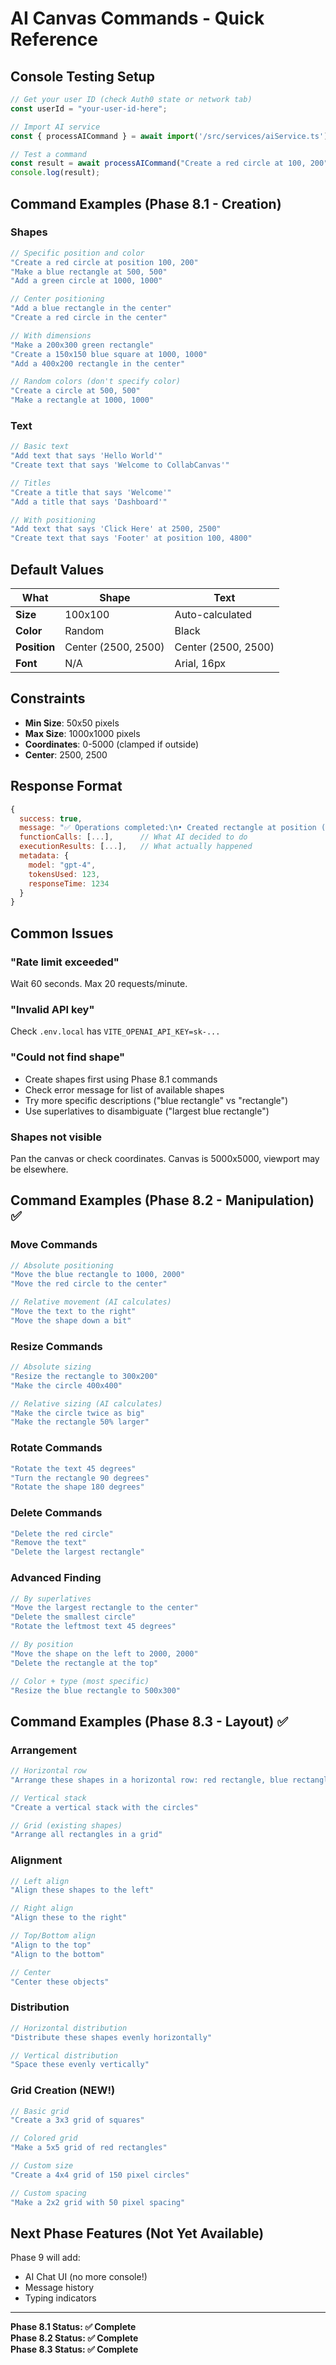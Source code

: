 # AI Canvas Commands - Quick Reference

## Console Testing Setup

```javascript
// Get your user ID (check Auth0 state or network tab)
const userId = "your-user-id-here";

// Import AI service
const { processAICommand } = await import('/src/services/aiService.ts');

// Test a command
const result = await processAICommand("Create a red circle at 100, 200", userId);
console.log(result);
```

## Command Examples (Phase 8.1 - Creation)

### Shapes
```javascript
// Specific position and color
"Create a red circle at position 100, 200"
"Make a blue rectangle at 500, 500"
"Add a green circle at 1000, 1000"

// Center positioning
"Add a blue rectangle in the center"
"Create a red circle in the center"

// With dimensions
"Make a 200x300 green rectangle"
"Create a 150x150 blue square at 1000, 1000"
"Add a 400x200 rectangle in the center"

// Random colors (don't specify color)
"Create a circle at 500, 500"
"Make a rectangle at 1000, 1000"
```

### Text
```javascript
// Basic text
"Add text that says 'Hello World'"
"Create text that says 'Welcome to CollabCanvas'"

// Titles
"Create a title that says 'Welcome'"
"Add a title that says 'Dashboard'"

// With positioning
"Add text that says 'Click Here' at 2500, 2500"
"Create text that says 'Footer' at position 100, 4800"
```

## Default Values

| What | Shape | Text |
|------|-------|------|
| **Size** | 100x100 | Auto-calculated |
| **Color** | Random | Black |
| **Position** | Center (2500, 2500) | Center (2500, 2500) |
| **Font** | N/A | Arial, 16px |

## Constraints

- **Min Size**: 50x50 pixels
- **Max Size**: 1000x1000 pixels
- **Coordinates**: 0-5000 (clamped if outside)
- **Center**: 2500, 2500

## Response Format

```javascript
{
  success: true,
  message: "✅ Operations completed:\n• Created rectangle at position (2500, 2500)",
  functionCalls: [...],      // What AI decided to do
  executionResults: [...],   // What actually happened
  metadata: {
    model: "gpt-4",
    tokensUsed: 123,
    responseTime: 1234
  }
}
```

## Common Issues

### "Rate limit exceeded"
Wait 60 seconds. Max 20 requests/minute.

### "Invalid API key"
Check `.env.local` has `VITE_OPENAI_API_KEY=sk-...`

### "Could not find shape"
- Create shapes first using Phase 8.1 commands
- Check error message for list of available shapes
- Try more specific descriptions ("blue rectangle" vs "rectangle")
- Use superlatives to disambiguate ("largest blue rectangle")

### Shapes not visible
Pan the canvas or check coordinates. Canvas is 5000x5000, viewport may be elsewhere.

## Command Examples (Phase 8.2 - Manipulation) ✅

### Move Commands
```javascript
// Absolute positioning
"Move the blue rectangle to 1000, 2000"
"Move the red circle to the center"

// Relative movement (AI calculates)
"Move the text to the right"
"Move the shape down a bit"
```

### Resize Commands
```javascript
// Absolute sizing
"Resize the rectangle to 300x200"
"Make the circle 400x400"

// Relative sizing (AI calculates)
"Make the circle twice as big"
"Make the rectangle 50% larger"
```

### Rotate Commands
```javascript
"Rotate the text 45 degrees"
"Turn the rectangle 90 degrees"
"Rotate the shape 180 degrees"
```

### Delete Commands
```javascript
"Delete the red circle"
"Remove the text"
"Delete the largest rectangle"
```

### Advanced Finding
```javascript
// By superlatives
"Move the largest rectangle to the center"
"Delete the smallest circle"
"Rotate the leftmost text 45 degrees"

// By position
"Move the shape on the left to 2000, 2000"
"Delete the rectangle at the top"

// Color + type (most specific)
"Resize the blue rectangle to 500x300"
```

## Command Examples (Phase 8.3 - Layout) ✅

### Arrangement
```javascript
// Horizontal row
"Arrange these shapes in a horizontal row: red rectangle, blue rectangle"

// Vertical stack
"Create a vertical stack with the circles"

// Grid (existing shapes)
"Arrange all rectangles in a grid"
```

### Alignment
```javascript
// Left align
"Align these shapes to the left"

// Right align
"Align these to the right"

// Top/Bottom align
"Align to the top"
"Align to the bottom"

// Center
"Center these objects"
```

### Distribution
```javascript
// Horizontal distribution
"Distribute these shapes evenly horizontally"

// Vertical distribution
"Space these evenly vertically"
```

### Grid Creation (NEW!)
```javascript
// Basic grid
"Create a 3x3 grid of squares"

// Colored grid
"Make a 5x5 grid of red rectangles"

// Custom size
"Create a 4x4 grid of 150 pixel circles"

// Custom spacing
"Make a 2x2 grid with 50 pixel spacing"
```

## Next Phase Features (Not Yet Available)

Phase 9 will add:
- AI Chat UI (no more console!)
- Message history
- Typing indicators

---

**Phase 8.1 Status: ✅ Complete**  
**Phase 8.2 Status: ✅ Complete**  
**Phase 8.3 Status: ✅ Complete**

